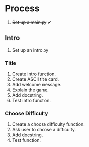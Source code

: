 # Process
1. ~~Set up a main.py~~ ✔
## Intro
1. Set up an intro.py
### Title
1. Create intro function.
2. Create ASCII title card.
3. Add welcome message.
4. Explain the game.
5. Add docstring.
5. Test intro function.
### Choose Difficulty
1. Create a choose difficulty function.
2. Ask user to choose a difficulty.
3. Add docstring.
4. Test function.